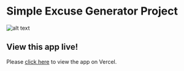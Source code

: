 # Simple Excuse Generator Project

![alt text](https://github.com/labs404/workspaces/labs404-excuse-generator-vercel/src/img/snapshot.png)

## View this app live!

Please [click here](https://labs404-excuse-generator-vercel.vercel.app/) to view the app on Vercel.